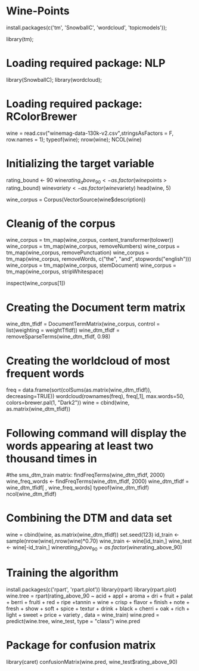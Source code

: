 # Wine-Points

install.packages(c('tm', 'SnowballC', 'wordcloud', 'topicmodels'));


library(tm);
# Loading required package: NLP
library(SnowballC);
library(wordcloud);
# Loading required package: RColorBrewer

wine =  read.csv("winemag-data-130k-v2.csv",stringsAsFactors = F, row.names = 1);
typeof(wine);
nrow(wine);
NCOL(wine)
# Initializing the target variable
rating_bound <- 90
wine$rating_above_90 <- as.factor(wine$points > rating_bound)
wine$variety <- as.factor(wine$variety)
head(wine, 5)

wine_corpus = Corpus(VectorSource(wine$description))

# Cleanig of the corpus
wine_corpus = tm_map(wine_corpus, content_transformer(tolower))
wine_corpus = tm_map(wine_corpus, removeNumbers)
wine_corpus = tm_map(wine_corpus, removePunctuation)
wine_corpus = tm_map(wine_corpus, removeWords, c("the", "and", stopwords("english")))
wine_corpus = tm_map(wine_corpus, stemDocument)
wine_corpus = tm_map(wine_corpus, stripWhitespace)

inspect(wine_corpus[1])


# Creating the Document term matrix
wine_dtm_tfidf = DocumentTermMatrix(wine_corpus, control = list(weighting = weightTfIdf))
wine_dtm_tfidf = removeSparseTerms(wine_dtm_tfidf, 0.98)


# Creating the worldcloud of most frequent words
freq = data.frame(sort(colSums(as.matrix(wine_dtm_tfidf)), decreasing=TRUE))
wordcloud(rownames(freq), freq[,1], max.words=50, colors=brewer.pal(1, "Dark2"))
wine = cbind(wine, as.matrix(wine_dtm_tfidf))


# Following command will display the words appearing at least two thousand times in
#the sms_dtm_train matrix:
findFreqTerms(wine_dtm_tfidf, 2000)
wine_freq_words <- findFreqTerms(wine_dtm_tfidf, 2000)
wine_dtm_tfidf = wine_dtm_tfidf[ , wine_freq_words]
typeof(wine_dtm_tfidf)
ncol(wine_dtm_tfidf)

# Combining the DTM and data set
wine = cbind(wine, as.matrix(wine_dtm_tfidf))
set.seed(123)
id_train <- sample(nrow(wine),nrow(wine)*0.70)
wine_train <- wine[id_train,]
wine_test <- wine[-id_train,]
wine$rating_above_90 = as.factor(wine$rating_above_90)

# Training the algorithm
install.packages(c('rpart', 'rpart.plot'))
library(rpart)
library(rpart.plot)
wine.tree = rpart(rating_above_90 ~ acid + appl + aroma + dri + fruit + palat + berri + fruiti + red + ripe +tannin +
                    wine + crisp + flavor + finish + note + fresh + show + soft + spice + textur + drink
                  + black + cherri + oak + rich + light + sweet +  price + variety , data = wine_train)
wine.pred = predict(wine.tree, wine_test, type = "class")
wine.pred


# Package for confusion matrix
library(caret)
confusionMatrix(wine.pred, wine_test$rating_above_90)









